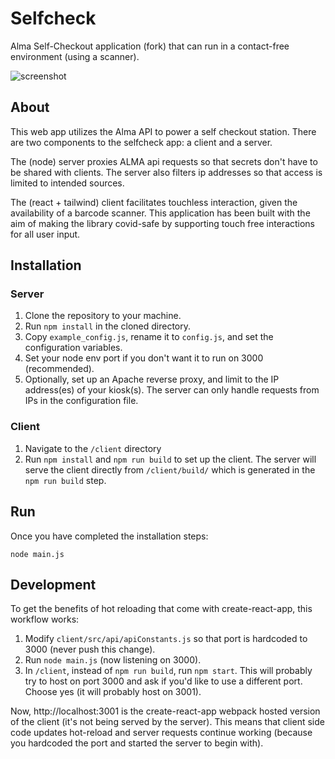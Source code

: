# Selfcheck

Alma Self-Checkout application (fork) that can run in a contact-free environment (using a scanner).

![screenshot](https://user-images.githubusercontent.com/4253884/101934461-3cc23280-3ba3-11eb-8edc-beb6bbe9e80a.png)

## About

This web app utilizes the Alma API to power a self checkout station. There are two components to the selfcheck app: a client and a server.

The (node) server proxies ALMA api requests so that secrets don't have to be shared with clients. The server also filters ip addresses so that access is limited to intended sources.

The (react + tailwind) client facilitates touchless interaction, given the availability of a barcode scanner. This application has been built with the aim of making the library covid-safe by supporting touch free interactions for all user input.

## Installation

### Server

1. Clone the repository to your machine.
1. Run `npm install` in the cloned directory.
1. Copy `example_config.js`, rename it to `config.js`, and set the configuration variables.
1. Set your node env port if you don't want it to run on 3000 (recommended).
1. Optionally, set up an Apache reverse proxy, and limit to the IP address(es) of your kiosk(s). The server can only handle requests from IPs in the configuration file.

### Client

1. Navigate to the `/client` directory
1. Run `npm install` and `npm run build` to set up the client. The server will serve the client directly from `/client/build/` which is generated in the `npm run build` step.

## Run

Once you have completed the installation steps:

```
node main.js
```

## Development

To get the benefits of hot reloading that come with create-react-app, this workflow works:

1. Modify `client/src/api/apiConstants.js` so that port is hardcoded to 3000 (never push this change).
1. Run `node main.js` (now listening on 3000).
1. In `/client`, instead of `npm run build`, run `npm start`. This will probably try to host on port 3000 and ask if you'd like to use a different port. Choose yes (it will probably host on 3001).

Now, http://localhost:3001 is the create-react-app webpack hosted version of the client (it's not being served by the server). This means that client side code updates hot-reload and server requests continue working (because you hardcoded the port and started the server to begin with).